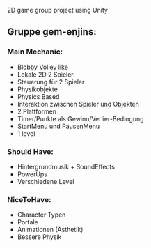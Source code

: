 2D game group project using Unity 

## Gruppe gem-enjins:

### Main Mechanic:
* Blobby Volley like
* Lokale 2D 2 Spieler
* Steuerung für 2 Spieler
* Physikobjekte
* Physics Based
* Interaktion zwischen Spieler und Objekten
* 2 Plattformen
* Timer/Punkte als Gewinn/Verlier-Bedingung
* StartMenu und PausenMenu
* 1 level

### Should Have:
* Hintergrundmusik + SoundEffects
* PowerUps
* Verschiedene Level

### NiceToHave:
* Character Typen
* Portale
* Animationen (Ästhetik)
* Bessere Physik
